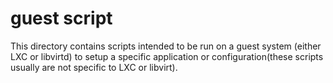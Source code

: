 # guest script

This directory contains scripts intended to be run on a guest system
(either LXC or libvirtd) to setup a specific application or
configuration(these scripts usually are not specific to LXC or libvirt).
